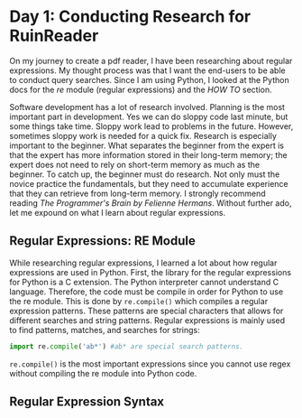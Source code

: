 # Day 1: Conducting Research for RuinReader

On my journey to create a pdf reader, I have been researching about regular expressions. My thought process was that I want the end-users to be able to conduct query searches. Since I am using Python, I looked at the Python docs for the *re* module (regular expressions) and the  *HOW TO* section.

Software development has a lot of research involved. Planning is the most important part in development. Yes we can do sloppy code last minute, but some things take time. Sloppy work lead to problems in the future. However, sometimes sloppy work is needed for a quick fix. Research is especially important to the beginner. What separates the beginner from the expert is that the expert has more information stored in their long-term memory; the expert does not need to rely on short-term memory as much as the beginner. To catch up, the beginner must do research. Not only must the novice practice the fundamentals, but they need to accumulate experience that they can retrieve from long-term memory. I strongly recommend reading *The Programmer's Brain by Felienne Hermans*. Without further ado, let me expound on what I learn about regular expressions.

## Regular Expressions: RE Module

While researching regular expressions, I learned a lot about how regular expressions are used in Python. First, the library for the regular expressions for Python is a C extension. The Python interpreter cannot understand C language. Therefore, the code must be compile in order for Python to use the re module. This is done by `re.compile()` which compiles a regular expression patterns. These patterns are special characters that allows for different searches and string patterns. Regular expressions is mainly used to find patterns, matches, and searches for strings:

```Python
import re.compile('ab*') #ab* are special search patterns.
```

`re.compile()` is the most important expressions since you cannot use regex without compiling the re module into Python code.

## Regular Expression Syntax

















